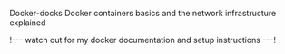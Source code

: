 Docker-docks
Docker containers basics and the network infrastructure explained

!--- watch out for my docker documentation and setup instructions ---!
